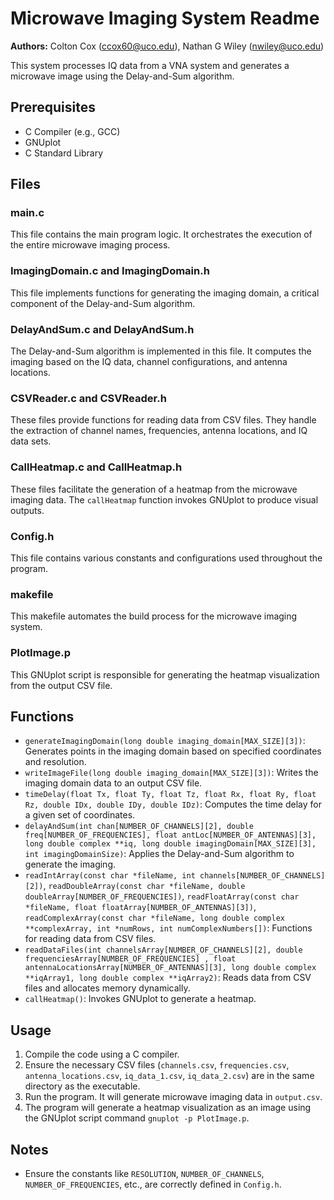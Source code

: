 Microwave Imaging System Readme
===============================

**Authors:** Colton Cox (<ccox60@uco.edu>), Nathan G Wiley (<nwiley@uco.edu>)

This system processes IQ data from a VNA system and generates a microwave image using the Delay-and-Sum algorithm.

## Prerequisites
- C Compiler (e.g., GCC)
- GNUplot
- C Standard Library

## Files
### main.c
This file contains the main program logic. It orchestrates the execution of the entire microwave imaging process.

### ImagingDomain.c and ImagingDomain.h
This file implements functions for generating the imaging domain, a critical component of the Delay-and-Sum algorithm.

### DelayAndSum.c and DelayAndSum.h
The Delay-and-Sum algorithm is implemented in this file. It computes the imaging based on the IQ data, channel configurations, and antenna locations.

### CSVReader.c and CSVReader.h
These files provide functions for reading data from CSV files. They handle the extraction of channel names, frequencies, antenna locations, and IQ data sets.

### CallHeatmap.c and CallHeatmap.h
These files facilitate the generation of a heatmap from the microwave imaging data. The `callHeatmap` function invokes GNUplot to produce visual outputs.

### Config.h
This file contains various constants and configurations used throughout the program.

### makefile
This makefile automates the build process for the microwave imaging system.

### PlotImage.p
This GNUplot script is responsible for generating the heatmap visualization from the output CSV file.

## Functions
- `generateImagingDomain(long double imaging_domain[MAX_SIZE][3])`: Generates points in the imaging domain based on specified coordinates and resolution.
- `writeImageFile(long double imaging_domain[MAX_SIZE][3])`: Writes the imaging domain data to an output CSV file.
- `timeDelay(float Tx, float Ty, float Tz, float Rx, float Ry, float Rz, double IDx, double IDy, double IDz)`: Computes the time delay for a given set of coordinates.
- `delayAndSum(int chan[NUMBER_OF_CHANNELS][2], double freq[NUMBER_OF_FREQUENCIES], float antLoc[NUMBER_OF_ANTENNAS][3], long double complex **iq, long double imagingDomain[MAX_SIZE][3], int imagingDomainSize)`: Applies the Delay-and-Sum algorithm to generate the imaging.
- `readIntArray(const char *fileName, int channels[NUMBER_OF_CHANNELS][2])`, `readDoubleArray(const char *fileName, double doubleArray[NUMBER_OF_FREQUENCIES])`, `readFloatArray(const char *fileName, float floatArray[NUMBER_OF_ANTENNAS][3])`, `readComplexArray(const char *fileName, long double complex **complexArray, int *numRows, int numComplexNumbers[])`: Functions for reading data from CSV files.
- `readDataFiles(int channelsArray[NUMBER_OF_CHANNELS][2], double frequenciesArray[NUMBER_OF_FREQUENCIES] , float antennaLocationsArray[NUMBER_OF_ANTENNAS][3], long double complex **iqArray1, long double complex **iqArray2)`: Reads data from CSV files and allocates memory dynamically.
- `callHeatmap()`: Invokes GNUplot to generate a heatmap.

## Usage
1. Compile the code using a C compiler.
2. Ensure the necessary CSV files (`channels.csv`, `frequencies.csv`, `antenna_locations.csv`, `iq_data_1.csv`, `iq_data_2.csv`) are in the same directory as the executable.
3. Run the program. It will generate microwave imaging data in `output.csv`.
4. The program will generate a heatmap visualization as an image using the GNUplot script command `gnuplot -p PlotImage.p`.

## Notes
- Ensure the constants like `RESOLUTION`, `NUMBER_OF_CHANNELS`, `NUMBER_OF_FREQUENCIES`, etc., are correctly defined in `Config.h`.